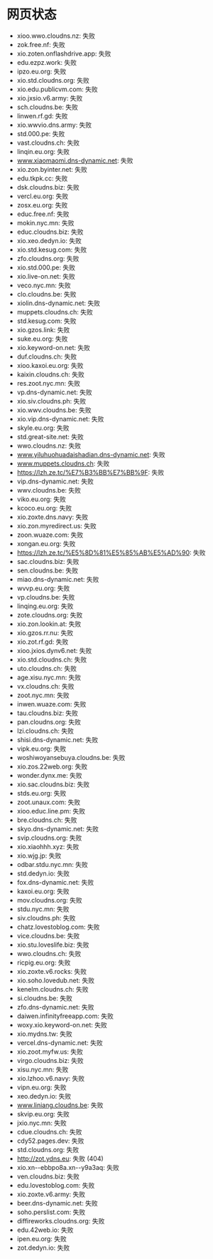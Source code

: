 # 网页状态
- xioo.wwo.cloudns.nz: 失败
- zok.free.nf: 失败
- xio.zoten.onflashdrive.app: 失败
- edu.ezpz.work: 失败
- ipzo.eu.org: 失败
- xio.std.cloudns.org: 失败
- xio.edu.publicvm.com: 失败
- xio.jxsio.v6.army: 失败
- sch.cloudns.be: 失败
- linwen.rf.gd: 失败
- xio.wwvio.dns.army: 失败
- std.000.pe: 失败
- vast.cloudns.ch: 失败
- linqin.eu.org: 失败
- www.xiaomaomi.dns-dynamic.net: 失败
- xio.zon.byinter.net: 失败
- edu.tkpk.cc: 失败
- dsk.cloudns.biz: 失败
- vercl.eu.org: 失败
- zosx.eu.org: 失败
- educ.free.nf: 失败
- mokin.nyc.mn: 失败
- educ.cloudns.biz: 失败
- xio.xeo.dedyn.io: 失败
- xio.std.kesug.com: 失败
- zfo.cloudns.org: 失败
- xio.std.000.pe: 失败
- xio.live-on.net: 失败
- veco.nyc.mn: 失败
- clo.cloudns.be: 失败
- xiolin.dns-dynamic.net: 失败
- muppets.cloudns.ch: 失败
- std.kesug.com: 失败
- xio.gzos.link: 失败
- suke.eu.org: 失败
- xio.keyword-on.net: 失败
- duf.cloudns.ch: 失败
- xioo.kaxoi.eu.org: 失败
- kaixin.cloudns.ch: 失败
- res.zoot.nyc.mn: 失败
- vp.dns-dynamic.net: 失败
- xio.siv.cloudns.ph: 失败
- xio.wwv.cloudns.be: 失败
- xio.vip.dns-dynamic.net: 失败
- skyle.eu.org: 失败
- std.great-site.net: 失败
- wwo.cloudns.nz: 失败
- www.yiluhuohuadaishadian.dns-dynamic.net: 失败
- www.muppets.cloudns.ch: 失败
- https://lzh.ze.tc/%E7%B3%BB%E7%BB%9F: 失败
- vip.dns-dynamic.net: 失败
- wwv.cloudns.be: 失败
- viko.eu.org: 失败
- kcoco.eu.org: 失败
- xio.zoxte.dns.navy: 失败
- xio.zon.myredirect.us: 失败
- zoon.wuaze.com: 失败
- xongan.eu.org: 失败
- https://lzh.ze.tc/%E5%8D%81%E5%85%AB%E5%AD%90: 失败
- sac.cloudns.biz: 失败
- sen.cloudns.be: 失败
- miao.dns-dynamic.net: 失败
- wvvp.eu.org: 失败
- vp.cloudns.be: 失败
- linqing.eu.org: 失败
- zote.cloudns.org: 失败
- xio.zon.lookin.at: 失败
- xio.gzos.rr.nu: 失败
- xio.zot.rf.gd: 失败
- xioo.jxios.dynv6.net: 失败
- xio.std.cloudns.ch: 失败
- uto.cloudns.ch: 失败
- age.xisu.nyc.mn: 失败
- vx.cloudns.ch: 失败
- zoot.nyc.mn: 失败
- inwen.wuaze.com: 失败
- tau.cloudns.biz: 失败
- pan.cloudns.org: 失败
- lzi.cloudns.ch: 失败
- shisi.dns-dynamic.net: 失败
- vipk.eu.org: 失败
- woshiwoyansebuya.cloudns.be: 失败
- xio.zos.22web.org: 失败
- wonder.dynx.me: 失败
- xio.sac.cloudns.biz: 失败
- stds.eu.org: 失败
- zoot.unaux.com: 失败
- xioo.educ.line.pm: 失败
- bre.cloudns.ch: 失败
- skyo.dns-dynamic.net: 失败
- svip.cloudns.org: 失败
- xio.xiaohhh.xyz: 失败
- xio.wjg.jp: 失败
- odbar.stdu.nyc.mn: 失败
- std.dedyn.io: 失败
- fox.dns-dynamic.net: 失败
- kaxoi.eu.org: 失败
- mov.cloudns.org: 失败
- stdu.nyc.mn: 失败
- siv.cloudns.ph: 失败
- chatz.lovestoblog.com: 失败
- vice.cloudns.be: 失败
- xio.stu.loveslife.biz: 失败
- wwo.cloudns.ch: 失败
- ricpig.eu.org: 失败
- xio.zoxte.v6.rocks: 失败
- xio.soho.lovedub.net: 失败
- kenelm.cloudns.ch: 失败
- si.cloudns.be: 失败
- zfo.dns-dynamic.net: 失败
- daiwen.infinityfreeapp.com: 失败
- woxy.xio.keyword-on.net: 失败
- xio.mydns.tw: 失败
- vercel.dns-dynamic.net: 失败
- xio.zoot.myfw.us: 失败
- virgo.cloudns.biz: 失败
- xisu.nyc.mn: 失败
- xio.lzhoo.v6.navy: 失败
- vipn.eu.org: 失败
- xeo.dedyn.io: 失败
- www.liniang.cloudns.be: 失败
- skvip.eu.org: 失败
- jxio.nyc.mn: 失败
- cdue.cloudns.ch: 失败
- cdy52.pages.dev: 失败
- std.cloudns.org: 失败
- http://zot.ydns.eu: 失败 (404)
- xio.xn--ebbpo8a.xn--y9a3aq: 失败
- ven.cloudns.biz: 失败
- edu.lovestoblog.com: 失败
- xio.zoxte.v6.army: 失败
- beer.dns-dynamic.net: 失败
- soho.perslist.com: 失败
- diffireworks.cloudns.org: 失败
- edu.42web.io: 失败
- ipen.eu.org: 失败
- zot.dedyn.io: 失败

